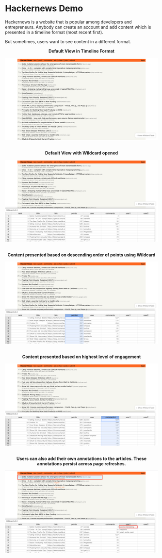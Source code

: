 # Hackernews Demo

Hackernews is a website that is popular among developers and entrepreneurs. Anybody can create an account and add content which is presented in a timeline format (most recent first).

But sometimes, users want to see content in a different format. 


**<div align="center"> Default View in Timeline Format </div>**

![Hackernews Default View](_images/hackernews/wildcard_closed.png) 
<br/>
<br/>

**<div align="center"> Default View with Wildcard opened </div>**

![Hackernews Default View with Wildcard Opened](_images/hackernews/wildcard_open.png) 
<br/>
<br/>

**<div align="center"> Content presented based on descending order of points using Wildcard </div>**

![Hackernews with content sorted by points](_images/hackernews/ranked_by_points.png) 
<br/>
<br/>

**<div align="center"> Content presented based on highest level of engagement </div>**

![Hackernews with content sorted by points](_images/hackernews/ranked_by_comments.png) 
<br/>
<br/>

**<div align="center"> Users can also add their own annotations to the articles. These annotations persist across page refreshes.</div>**

![Hackernews with annotations](_images/hackernews/annotations.png) 
